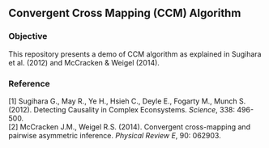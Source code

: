 ## Convergent Cross Mapping (CCM) Algorithm

### Objective
This repository presents a demo of CCM algorithm as explained in Sugihara et al. (2012) and McCracken & Weigel (2014).

### Reference
[1] Sugihara G., May R., Ye H., Hsieh C., Deyle E., Fogarty M., Munch S. (2012). Detecting Causality in Complex Econsystems. *Science*, 338: 496-500. </br>
[2] McCracken J.M., Weigel R.S. (2014). Convergent cross-mapping and pairwise asymmetric inference. *Physical Review E*, 90: 062903.
